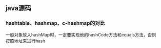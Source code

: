 ## java源码
### hashtable、hashmap、c-hashmap的对比

一般对象放入hashMap时，一定要实现他的hashCode方法和equals方法，否则按照地址来进行hash